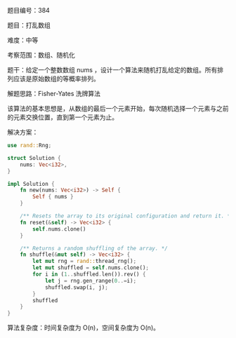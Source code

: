 题目编号：384

题目：打乱数组

难度：中等

考察范围：数组、随机化

题干：给定一个整数数组 nums ，设计一个算法来随机打乱给定的数组。所有排列应该是原始数组的等概率排列。

解题思路：Fisher-Yates 洗牌算法

该算法的基本思想是，从数组的最后一个元素开始，每次随机选择一个元素与之前的元素交换位置，直到第一个元素为止。

解决方案：

```rust
use rand::Rng;

struct Solution {
    nums: Vec<i32>,
}

impl Solution {
    fn new(nums: Vec<i32>) -> Self {
        Self { nums }
    }

    /** Resets the array to its original configuration and return it. */
    fn reset(&self) -> Vec<i32> {
        self.nums.clone()
    }

    /** Returns a random shuffling of the array. */
    fn shuffle(&mut self) -> Vec<i32> {
        let mut rng = rand::thread_rng();
        let mut shuffled = self.nums.clone();
        for i in (1..shuffled.len()).rev() {
            let j = rng.gen_range(0..=i);
            shuffled.swap(i, j);
        }
        shuffled
    }
}
```

算法复杂度：时间复杂度为 O(n)，空间复杂度为 O(n)。